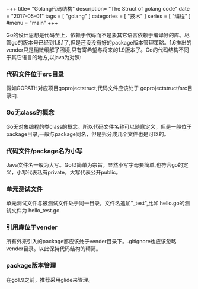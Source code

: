 +++
title= "Golang代码结构"
description= "The Struct of golang code"
date = "2017-05-01"
tags = [
    "golang"
]
categories = [
  "技术"
]
series = [
  "编程"
]
#menu = "main"
+++

   Go的设计思想是代码至上，依赖于代码而不是象其它语言依赖于编译好的库。尽管go的版本号已经到1.8.1了,但是还没没有好的package版本管理策略。1.6推出的vender只是稍微缓解了困境,只有寄希望与将来的1.9版本了。Go的代码结构不同于其它语言的地方,以java为对照:

### 代码文件位于src目录
  假如GOPATH对应项目goprojectstruct,代码文件应该处于 goprojectstruct/src目录内.

### Go无class的概念 
  Go无对象编程的类class的概念。所以代码文件名称可以随意定义，但是一般位于package目录,一般与package同名，但是拆分成几个文件也是可以的。

### 代码文件/package名为小写 
  Java文件名一般为大写。Go以简单为宗旨，显然小写字母要简单,也符合go的定义，小写代表私有private，大写代表公开public。

### 单元测试文件 
  单元测试文件与被测试文件处于同一目录，文件名追加"_test",比如 hello.go的测试文件为 hello_test.go.

### 引用库位于vender
  所有外来引入的package都应该处于vender目录下。.gitignore也应该忽略vender目录。以此保持代码结构的精简。
  
### package版本管理 
  在go1.9之前，推荐采用glide来管理。
   
